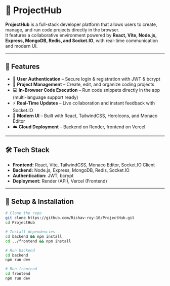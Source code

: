 # 📌 ProjectHub

**ProjectHub** is a full-stack developer platform that allows users to create, manage, and run code projects directly in the browser.  
It features a collaborative environment powered by **React, Vite, Node.js, Express, MongoDB, Redis, and Socket.IO**, with real-time communication and modern UI.

---

## 🚀 Features
- 🔐 **User Authentication** – Secure login & registration with JWT & bcrypt  
- 📂 **Project Management** – Create, edit, and organize coding projects  
- 💻 **In-Browser Code Execution** – Run code snippets directly in the app (multi-language support ready)  
- ⚡ **Real-Time Updates** – Live collaboration and instant feedback with Socket.IO  
- 🎨 **Modern UI** – Built with React, TailwindCSS, HeroIcons, and Monaco Editor  
- ☁️ **Cloud Deployment** – Backend on Render, frontend on Vercel  

---

## 🛠️ Tech Stack
- **Frontend:** React, Vite, TailwindCSS, Monaco Editor, Socket.IO Client  
- **Backend:** Node.js, Express, MongoDB, Redis, Socket.IO  
- **Authentication:** JWT, bcrypt  
- **Deployment:** Render (API), Vercel (Frontend)  

---

## 🔧 Setup & Installation

```bash
# Clone the repo
git clone https://github.com/Rishav-roy-10/ProjectHub.git
cd ProjectHub

# Install dependencies
cd backend && npm install
cd ../frontend && npm install

# Run backend
cd backend
npm run dev

# Run frontend
cd frontend
npm run dev

